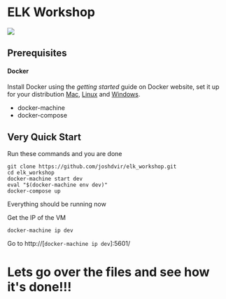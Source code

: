 
# ELK Workshop

![](http://384uqqh5pka2ma24ild282mv.wpengine.netdna-cdn.com/wp-content/uploads/2014/12/ELK1.jpg)

## Prerequisites

#### Docker

Install Docker using the *getting started* guide on Docker website, set it up for your distribution [Mac](https://docs.docker.com/docker-for-mac/), [Linux](https://docs.docker.com/engine/installation/) and [Windows](https://docs.docker.com/docker-for-windows/).

* docker-machine
* docker-compose

## Very Quick Start

Run these commands and you are done

```
git clone https://github.com/joshdvir/elk_workshop.git
cd elk_workshop
docker-machine start dev
eval "$(docker-machine env dev)"
docker-compose up
```

Everything should be running now

Get the IP of the VM

```
docker-machine ip dev
```

Go to http://[```docker-machine ip dev```]:5601/


# Lets go over the files and see how it's done!!!